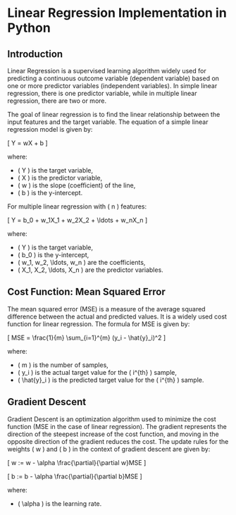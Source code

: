 # Linear Regression Implementation in Python

## Introduction

Linear Regression is a supervised learning algorithm widely used for predicting a continuous outcome variable (dependent variable) based on one or more predictor variables (independent variables). In simple linear regression, there is one predictor variable, while in multiple linear regression, there are two or more.

The goal of linear regression is to find the linear relationship between the input features and the target variable. The equation of a simple linear regression model is given by:

\[ Y = wX + b \]

where:
- \( Y \) is the target variable,
- \( X \) is the predictor variable,
- \( w \) is the slope (coefficient) of the line,
- \( b \) is the y-intercept.

For multiple linear regression with \( n \) features:

\[ Y = b_0 + w_1X_1 + w_2X_2 + \ldots + w_nX_n \]

where:
- \( Y \) is the target variable,
- \( b_0 \) is the y-intercept,
- \( w_1, w_2, \ldots, w_n \) are the coefficients,
- \( X_1, X_2, \ldots, X_n \) are the predictor variables.

## Cost Function: Mean Squared Error

The mean squared error (MSE) is a measure of the average squared difference between the actual and predicted values. It is a widely used cost function for linear regression. The formula for MSE is given by:

\[ MSE = \frac{1}{m} \sum_{i=1}^{m} (y_i - \hat{y}_i)^2 \]

where:
- \( m \) is the number of samples,
- \( y_i \) is the actual target value for the \( i^{th} \) sample,
- \( \hat{y}_i \) is the predicted target value for the \( i^{th} \) sample.

## Gradient Descent

Gradient Descent is an optimization algorithm used to minimize the cost function (MSE in the case of linear regression). The gradient represents the direction of the steepest increase of the cost function, and moving in the opposite direction of the gradient reduces the cost. The update rules for the weights \( w \) and \( b \) in the context of gradient descent are given by:

\[ w := w - \alpha \frac{\partial}{\partial w}MSE \]

\[ b := b - \alpha \frac{\partial}{\partial b}MSE \]

where:
- \( \alpha \) is the learning rate.

